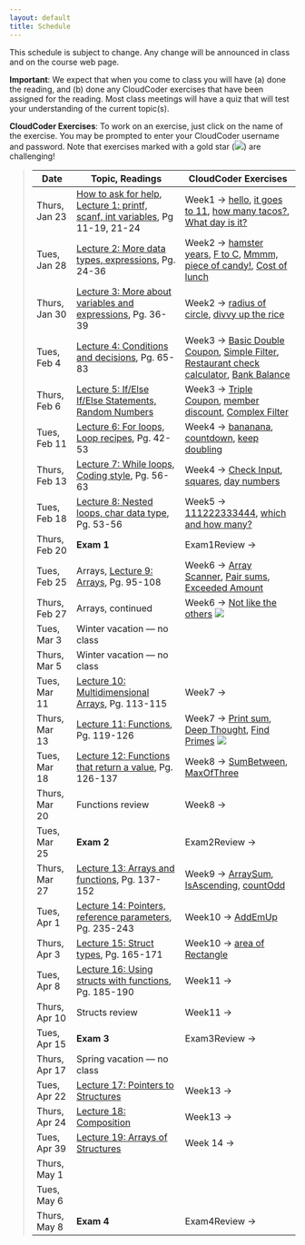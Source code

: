 ```yaml
---
layout: default
title: Schedule
---
```


This schedule is subject to change.  Any change will be
announced in class and on the course web page.

**Important**: We expect that when you come to class you will have (a) done the reading, and (b) done any CloudCoder exercises that have been assigned for the reading.  Most class meetings will have a quiz that will test your understanding of the current topic(s).

**CloudCoder Exercises**: To work on an exercise, just click on the name of the exercise.  You may be prompted to enter your CloudCoder username and password.  Note that exercises marked with a gold star (<img src="{{site.url}}/images/goldstar-tiny.png" />) are challenging!

> Date | Topic, Readings | CloudCoder Exercises
> ---- | ------- | --------------------
> Thurs, Jan 23 | [How to ask for help](http://faculty.ycp.edu/~dhovemey/askingForHelp.html), [Lecture 1: printf, scanf, int variables](lectures/lecture01.html), Pg 11-19, 21-24 | Week1 &rarr; [hello](https://cs.ycp.edu/cloudcoder/#exercise?c=5,p=81), [it goes to 11](https://cs.ycp.edu/cloudcoder/#exercise?c=5,p=82), [how many tacos?](https://cs.ycp.edu/cloudcoder/#exercise?c=5,p=83), [What day is it?](https://cs.ycp.edu/cloudcoder/#exercise?c=5,p=84)
> Tues, Jan 28 | [Lecture 2: More data types, expressions](lectures/lecture02.html), Pg. 24-36 | Week2 &rarr; [hamster years](https://cs.ycp.edu/cloudcoder/#exercise?c=5,p=85), [F to C](https://cs.ycp.edu/cloudcoder/#exercise?c=5,p=86), [Mmmm, piece of candy!](https://cs.ycp.edu/cloudcoder/#exercise?c=5,p=87), [Cost of lunch](https://cs.ycp.edu/cloudcoder/#exercise?c=5,p=88)
> Thurs, Jan 30 | [Lecture 3: More about variables and expressions](lectures/lecture03.html), Pg. 36-39 | Week2 &rarr; [radius of circle](https://cs.ycp.edu/cloudcoder/#exercise?c=5,p=89), [divvy up the rice](https://cs.ycp.edu/cloudcoder/#exercise?c=5,p=90)
> Tues, Feb 4 | [Lecture 4: Conditions and decisions](lectures/lecture04.html), Pg. 65-83 | Week3 &rarr; [Basic Double Coupon](https://cs.ycp.edu/cloudcoder/#exercise?c=5,p=91), [Simple Filter](https://cs.ycp.edu/cloudcoder/#exercise?c=5,p=92), [Restaurant check calculator](https://cs.ycp.edu/cloudcoder/#exercise?c=5,p=94), [Bank Balance](https://cs.ycp.edu/cloudcoder/#exercise?c=5,p=93)
> Thurs, Feb 6 | [Lecture 5: If/Else If/Else Statements, Random Numbers](lectures/lecture05.html) | Week3 &rarr; [Triple Coupon](https://cs.ycp.edu/cloudcoder/#exercise?c=5,p=95), [member discount](https://cs.ycp.edu/cloudcoder/#exercise?c=5,p=96), [Complex Filter](https://cs.ycp.edu/cloudcoder/#exercise?c=5,p=97)
> Tues, Feb 11 | [Lecture 6: For loops, Loop recipes](lectures/lecture06.html), Pg. 42-53 | Week4 &rarr; [bananana](https://cs.ycp.edu/cloudcoder/#exercise?c=5,p=98), [countdown](https://cs.ycp.edu/cloudcoder/#exercise?c=5,p=99), [keep doubling](https://cs.ycp.edu/cloudcoder/#exercise?c=5,p=100)
> Thurs, Feb 13 | [Lecture 7: While loops, Coding style](lectures/lecture07.html), Pg. 56-63 | Week4 &rarr; [Check Input](https://cs.ycp.edu/cloudcoder/#exercise?c=5,p=101), [squares](https://cs.ycp.edu/cloudcoder/#exercise?c=5,p=102), [day numbers](https://cs.ycp.edu/cloudcoder/#exercise?c=5,p=103)
> Tues, Feb 18 | [Lecture 8: Nested loops, char data type](lectures/lecture08.html), Pg. 53-56 | Week5 &rarr; [111222333444](https://cs.ycp.edu/cloudcoder/#exercise?c=5,p=104), [which and how many?](https://cs.ycp.edu/cloudcoder/#exercise?c=5,p=105)
> Thurs, Feb 20 | **Exam 1** | Exam1Review &rarr;
> Tues, Feb 25 | Arrays, [Lecture 9: Arrays](lectures/lecture09.html), Pg. 95-108 | Week6 &rarr; [Array Scanner](https://cs.ycp.edu/cloudcoder/#exercise?c=5,p=106), [Pair sums](https://cs.ycp.edu/cloudcoder/#exercise?c=5,p=107), [Exceeded Amount](https://cs.ycp.edu/cloudcoder/#exercise?c=5,p=108)
> Thurs, Feb 27 | Arrays, continued | Week6 &rarr; [Not like the others](https://cs.ycp.edu/cloudcoder/#exercise?c=5,p=109) <img src="{{site.url}}/images/goldstar-tiny.png" />
> Tues, Mar 3 | Winter vacation &mdash; no class |
> Thurs, Mar 5 | Winter vacation &mdash; no class |
> Tues, Mar 11 | [Lecture 10: Multidimensional Arrays](lectures/lecture10.html), Pg. 113-115 | Week7 &rarr;
> Thurs, Mar 13 | [Lecture 11: Functions](lectures/lecture11.html), Pg. 119-126 | Week7 &rarr; [Print sum](https://cs.ycp.edu/cloudcoder/#exercise?c=5,p=110), [Deep Thought](https://cs.ycp.edu/cloudcoder/#exercise?c=5,p=111), [Find Primes](https://cs.ycp.edu/cloudcoder/#exercise?c=5,p=112) <img src="{{site.url}}/images/goldstar-tiny.png" />
> Tues, Mar 18 | [Lecture 12: Functions that return a value](lectures/lecture12.html), Pg. 126-137 | Week8 &rarr; [SumBetween](https://cs.ycp.edu/cloudcoder/#exercise?c=5,p=116), [MaxOfThree](https://cs.ycp.edu/cloudcoder/#exercise?c=5,p=117)
> Thurs, Mar 20 | Functions review | Week8 &rarr;
> Tues, Mar 25 | **Exam 2** | Exam2Review &rarr;
> Thurs, Mar 27 | [Lecture 13: Arrays and functions](lectures/lecture13.html), Pg. 137-152 | Week9 &rarr; [ArraySum](https://cs.ycp.edu/cloudcoder/#exercise?c=5,p=113), [IsAscending](https://cs.ycp.edu/cloudcoder/#exercise?c=5,p=115), [countOdd](https://cs.ycp.edu/cloudcoder/#exercise?c=5,p=114)
> Tues, Apr 1 | [Lecture 14: Pointers, reference parameters](lectures/lecture14.html), Pg. 235-243 | Week10 &rarr; [AddEmUp](https://cs.ycp.edu/cloudcoder/#exercise?c=5,p=118)
> Thurs, Apr 3 | [Lecture 15: Struct types](lectures/lecture15.html), Pg. 165-171 | Week10 &rarr; [area of Rectangle](https://cs.ycp.edu/cloudcoder/#exercise?c=5,p=119)
> Tues, Apr 8 | [Lecture 16: Using structs with functions](lectures/lecture16.html), Pg. 185-190 | Week11 &rarr;
> Thurs, Apr 10 | Structs review | Week11 &rarr;
> Tues, Apr 15 | **Exam 3** | Exam3Review &rarr;
> Thurs, Apr 17 | Spring vacation &mdash; no class |
> Tues, Apr 22 | [Lecture 17: Pointers to Structures](lectures/lecture17.html) | Week13 &rarr;
> Thurs, Apr 24 | [Lecture 18: Composition](lectures/lecture18.html) | Week13 &rarr;
> Tues, Apr 39 | [Lecture 19: Arrays of Structures](lectures/lecture19.html) | Week 14 &rarr;
> Thurs, May 1 |
> Tues, May 6 |
> Thurs, May 8 | **Exam 4** | Exam4Review &rarr;

<!-- vim:set wrap: ­-->
<!-- vim:set linebreak: -->
<!-- vim:set nolist: -->

